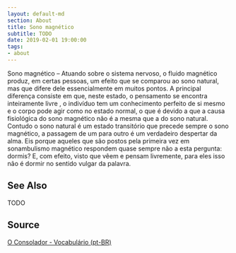 ```yaml
---
layout: default-md
section: About
title: Sono magnético
subtitle: TODO
date: 2019-02-01 19:00:00
tags:
- about
---
```


Sono magnético – Atuando sobre o sistema nervoso, o fluido magnético produz, em certas pessoas, um efeito que se comparou ao sono natural, mas que difere dele essencialmente em muitos pontos. A principal diferença consiste em que, neste estado, o pensamento se encontra inteiramente livre , o indivíduo tem um conhecimento perfeito de si mesmo e o corpo pode agir como no estado normal, o que é devido a que a causa fisiológica do sono magnético não é a mesma que a do sono natural. Contudo o sono natural é um estado transitório que precede sempre o sono magnético, a passagem de um para outro é um verdadeiro despertar da alma. Eis porque aqueles que são postos pela primeira vez em sonambulismo magnético respondem quase sempre não a esta pergunta: dormis? E, com efeito, visto que vêem e pensam livremente, para eles isso não é dormir no sentido vulgar da palavra.


## See Also
TODO

## Source
[O Consolador - Vocabulário (pt-BR)](http://www.oconsolador.com.br/linkfixo/vocabulario/principal.html)
